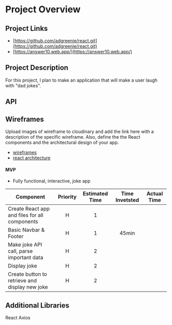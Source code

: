 # Project Overview

## Project Links

- [https://github.com/adgreenie/react.git](https://github.com/adgreenie/react.git)
- [https://answer10.web.app/](https://answer10.web.app/)

## Project Description

For this project, I plan to make an application that will make a user laugh with "dad jokes". 
## API



## Wireframes

Upload images of wireframe to cloudinary and add the link here with a description of the specific wireframe. Also, define the the React components and the architectural design of your app.

- [wireframes](https://wireframepro.mockflow.com/view/green-proj2-wireframe)
- [react architecture](https://sitemap.mockflow.com/view/green-proj2-architecture)



#### MVP 
- Fully functional, interactive, joke app


| Component | Priority | Estimated Time | Time Invetsted | Actual Time |
| --- | :---: |  :---: | :---: | :---: |
| Create React app and files for all components | H | 1 | 
| Basic Navbar & Footer | H | 1 | 45min | |
| Make joke API call, parse important data | H | 2 |
| Display joke | H | 2 |
| Create button to retrieve and display new joke| H | 2 |


## Additional Libraries
React
Axios

